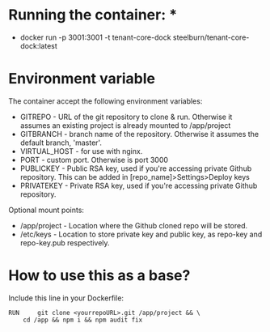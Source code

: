 # Running the container: *

* docker run -p 3001:3001 -t tenant-core-dock steelburn/tenant-core-dock:latest

# Environment variable

The container accept the following environment variables:

- GITREPO - URL of the git repository to clone & run. Otherwise it assumes an existing project is already mounted to /app/project
- GITBRANCH - branch name of the repository. Otherwise it assumes the default branch, 'master'.
- VIRTUAL_HOST - for use with nginx.
- PORT - custom port. Otherwise is port 3000
- PUBLICKEY - Public RSA key, used if you're accessing private Github repository. This can be added in [repo_name]>Settings>Deploy keys
- PRIVATEKEY - Private RSA key, used if you're accessing private Github repository.

Optional mount points:
- /app/project - Location where the Github cloned repo will be stored. 
- /etc/keys - Location to store private key and public key, as repo-key and repo-key.pub respectively.

# How to use this as a base?

Include this line in your Dockerfile:

```
RUN 	git clone <yourrepoURL>.git /app/project && \
	cd /app && npm i && npm audit fix
```
